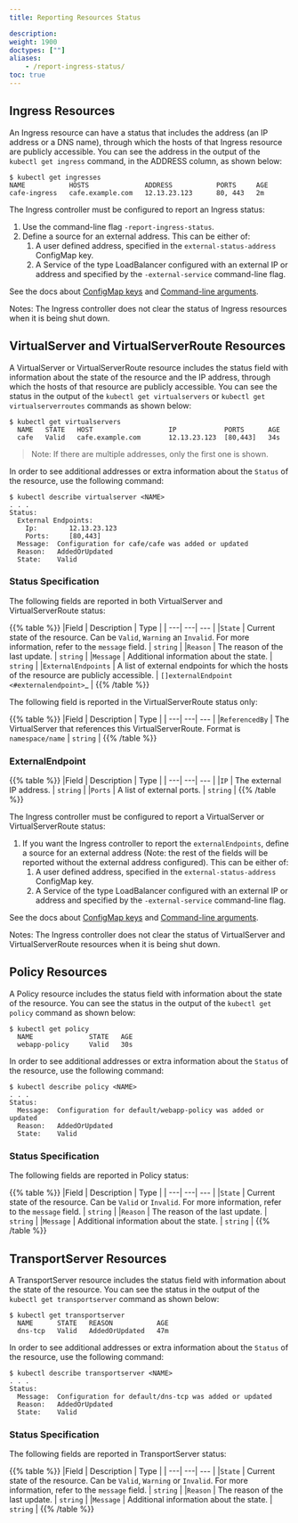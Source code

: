```yaml
---
title: Reporting Resources Status

description: 
weight: 1900
doctypes: [""]
aliases:
    - /report-ingress-status/
toc: true
---
```



## Ingress Resources

An Ingress resource can have a status that includes the address (an IP address or a DNS name), through which the hosts of that Ingress resource are publicly accessible.
You can see the address in the output of the `kubectl get ingress` command, in the ADDRESS column, as shown below:

```
$ kubectl get ingresses
NAME           HOSTS              ADDRESS           PORTS     AGE
cafe-ingress   cafe.example.com   12.13.23.123      80, 443   2m
```

The Ingress controller must be configured to report an Ingress status:

1. Use the command-line flag `-report-ingress-status`.
2. Define a source for an external address. This can be either of:
    1. A user defined address, specified in the `external-status-address` ConfigMap key.
    2. A Service of the type LoadBalancer configured with an external IP or address and specified by the `-external-service` command-line flag.

See the docs about [ConfigMap keys](/nginx-ingress-controller/configuration/global-configuration/configmap-resource) and [Command-line arguments](/nginx-ingress-controller/configuration/global-configuration/command-line-arguments).

Notes: The Ingress controller does not clear the status of Ingress resources when it is being shut down.

## VirtualServer and VirtualServerRoute Resources

A VirtualServer or VirtualServerRoute resource includes the status field with information about the state of the resource and the IP address, through which the hosts of that resource are publicly accessible.
You can see the status in the output of the `kubectl get virtualservers` or `kubectl get virtualserverroutes` commands as shown below:

```
$ kubectl get virtualservers
  NAME   STATE   HOST                   IP            PORTS      AGE
  cafe   Valid   cafe.example.com       12.13.23.123  [80,443]   34s
```

> Note: If there are multiple addresses, only the first one is shown.

In order to see additional addresses or extra information about the `Status` of the resource, use the following command:
```
$ kubectl describe virtualserver <NAME>
. . . 
Status:
  External Endpoints:
    Ip:        12.13.23.123
    Ports:     [80,443]
  Message:  Configuration for cafe/cafe was added or updated
  Reason:   AddedOrUpdated
  State:    Valid
```

### Status Specification 
The following fields are reported in both VirtualServer and VirtualServerRoute status:

{{% table %}} 
|Field | Description | Type | 
| ---| ---| --- | 
|``State`` | Current state of the resource. Can be ``Valid``, ``Warning`` an ``Invalid``. For more information, refer to the ``message`` field. | ``string`` | 
|``Reason`` | The reason of the last update. | ``string`` | 
|``Message`` | Additional information about the state. | ``string`` | 
|``ExternalEndpoints`` | A list of external endpoints for which the hosts of the resource are publicly accessible. | `[]externalEndpoint <#externalendpoint>`_ | 
{{% /table %}} 

The following field is reported in the VirtualServerRoute status only:

{{% table %}} 
|Field | Description | Type | 
| ---| ---| --- | 
|``ReferencedBy`` | The VirtualServer that references this VirtualServerRoute. Format is ``namespace/name`` | ``string`` | 
{{% /table %}} 

### ExternalEndpoint
{{% table %}} 
|Field | Description | Type | 
| ---| ---| --- | 
|``IP`` | The external IP address. | ``string`` | 
|``Ports`` | A list of external ports. | ``string`` | 
{{% /table %}} 

The Ingress controller must be configured to report a VirtualServer or VirtualServerRoute status:

1. If you want the Ingress controller to report the `externalEndpoints`, define a source for an external address (Note: the rest of the fields will be reported without the external address configured). This can be either of:
    1. A user defined address, specified in the `external-status-address` ConfigMap key.
    2. A Service of the type LoadBalancer configured with an external IP or address and specified by the `-external-service` command-line flag.

See the docs about [ConfigMap keys](/nginx-ingress-controller/configuration/global-configuration/configmap-resource) and [Command-line arguments](/nginx-ingress-controller/configuration/global-configuration/command-line-arguments).

Notes: The Ingress controller does not clear the status of VirtualServer and VirtualServerRoute resources when it is being shut down.

## Policy Resources

A Policy resource includes the status field with information about the state of the resource.
You can see the status in the output of the `kubectl get policy` command as shown below:
```
$ kubectl get policy
  NAME              STATE   AGE
  webapp-policy     Valid   30s
```
In order to see additional addresses or extra information about the `Status` of the resource, use the following command:
```
$ kubectl describe policy <NAME>
. . .
Status:
  Message:  Configuration for default/webapp-policy was added or updated
  Reason:   AddedOrUpdated
  State:    Valid
```

### Status Specification 
The following fields are reported in Policy status:

{{% table %}} 
|Field | Description | Type | 
| ---| ---| --- | 
|``State`` | Current state of the resource. Can be ``Valid`` or ``Invalid``. For more information, refer to the ``message`` field. | ``string`` | 
|``Reason`` | The reason of the last update. | ``string`` | 
|``Message`` | Additional information about the state. | ``string`` | 
{{% /table %}} 


## TransportServer Resources

A TransportServer resource includes the status field with information about the state of the resource.
You can see the status in the output of the `kubectl get transportserver` command as shown below:
```
$ kubectl get transportserver
  NAME      STATE   REASON           AGE
  dns-tcp   Valid   AddedOrUpdated   47m
```
In order to see additional addresses or extra information about the `Status` of the resource, use the following command:
```
$ kubectl describe transportserver <NAME>
. . .
Status:
  Message:  Configuration for default/dns-tcp was added or updated
  Reason:   AddedOrUpdated
  State:    Valid
```

### Status Specification
The following fields are reported in TransportServer status:

{{% table %}} 
|Field | Description | Type | 
| ---| ---| --- | 
|``State`` | Current state of the resource. Can be ``Valid``, ``Warning`` or ``Invalid``. For more information, refer to the ``message`` field. | ``string`` | 
|``Reason`` | The reason of the last update. | ``string`` | 
|``Message`` | Additional information about the state. | ``string`` | 
{{% /table %}} 

